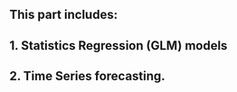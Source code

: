 ## This part includes:
## 1. Statistics Regression (GLM) models 
## 2. Time Series forecasting.
<br>
<br>
<br>
<br>
<br>
